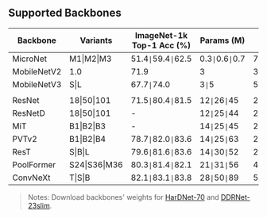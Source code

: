 ## Supported Backbones

Backbone | Variants | ImageNet-1k Top-1 Acc (%) | Params (M) | GFLOPs | Weights
--- | --- | --- | --- | --- | ---
MicroNet | M1\|M2\|M3 | 51.4`\|`59.4`\|`62.5 | 0.3`\|`0.6`\|`0.7 | 7M`\|`16M`\|`28M | [download][micronetw]
MobileNetV2 | 1.0 | 71.9 | 3 | 300M | [download][mobilenetv2w]
MobileNetV3 | S\|L | 67.7`\|`74.0 | 3`\|`5 | 56M`\|`219M | [S][mobilenetv3s]\|[L][mobilenetv3l]
||
ResNet | 18\|50\|101 | 71.5`\|`80.4`\|`81.5 | 12`\|`26`\|`45 | 2`\|`4`\|`8 | [download][resnetw]
ResNetD | 18\|50\|101 | - | 12`\|`25`\|`44 | 2`\|`4`\|`8 | [download][resnetdw]
MiT | B1\|B2\|B3 | - | 14`\|`25`\|`45 | 2`\|`4`\|`8 | [download][mitw]
PVTv2 | B1\|B2\|B4 | 78.7`\|`82.0`\|`83.6 | 14`\|`25`\|`63 | 2`\|`4`\|`10 | [download][pvtv2w]
ResT | S\|B\|L | 79.6`\|`81.6`\|`83.6 | 14`\|`30`\|`52 | 2`\|`4`\|`8 | [download][restw]
PoolFormer | S24\|S36\|M36 | 80.3`\|`81.4`\|`82.1 | 21`\|`31`\|`56 | 4`\|`5`\|`9 | [download][poolformerw]
ConvNeXt | T\|S\|B | 82.1`\|`83.1`\|`83.8 | 28`\|`50`\|`89 | 5`\|`9`\|`15 | [download][convnextw]

> Notes: Download backbones' weights for [HarDNet-70][hardnetw] and [DDRNet-23slim][ddrnetw].


[micronetw]: https://drive.google.com/drive/folders/1j4JSTcAh94U2k-7jCl_3nwbNi0eduM2P?usp=sharing
[mobilenetv2w]: https://download.pytorch.org/models/mobilenet_v2-b0353104.pth
[mobilenetv3s]: https://download.pytorch.org/models/mobilenet_v3_small-047dcff4.pth
[mobilenetv3l]: https://download.pytorch.org/models/mobilenet_v3_large-8738ca79.pth
[resnetw]: https://drive.google.com/drive/folders/1MXP3Qx51c91PL9P52Tv89t90SaiTYuaC?usp=sharing
[resnetdw]: https://drive.google.com/drive/folders/1sVyewBDkePlw3kbvhUD4PvUxjro4iKFy?usp=sharing
[mitw]: https://drive.google.com/drive/folders/1b7bwrInTW4VLEm27YawHOAMSMikga2Ia
[pvtv2w]: https://drive.google.com/drive/folders/10Dd9BEe4wv71dC5BXhsL_C6KeI_Rcxm3?usp=sharing
[restw]: https://drive.google.com/drive/folders/1R2cewgHo6sYcQnRGBBIndjNomumBwekr?usp=sharing
[hardnetw]: https://drive.google.com/file/d/1HAFHvtodAPL_eb4LX_rb0FJZyKTOo4mK/view?usp=sharing
[ddrnetw]: https://drive.google.com/file/d/1TaDJ3yG8ojjcsbQZwkn5LlFMNEcr8vu2/view?usp=sharing
[poolformerw]: https://drive.google.com/drive/folders/18OyxHHpVq-9pMMG2eu1jot7n-po4dUpD?usp=sharing
[convnextw]: https://drive.google.com/drive/folders/1Oe50_zY4QKFZ0_22mSHKuNav0GiRcgWA?usp=sharing